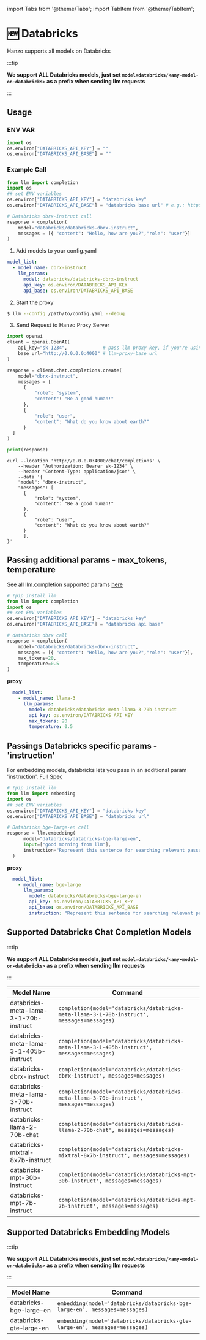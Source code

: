 import Tabs from '@theme/Tabs';
import TabItem from '@theme/TabItem';

# 🆕 Databricks

Hanzo supports all models on Databricks

:::tip

**We support ALL Databricks models, just set `model=databricks/<any-model-on-databricks>` as a prefix when sending llm requests**

:::

## Usage

<Tabs>
<TabItem value="sdk" label="SDK">

### ENV VAR
```python
import os 
os.environ["DATABRICKS_API_KEY"] = ""
os.environ["DATABRICKS_API_BASE"] = ""
```

### Example Call

```python
from llm import completion
import os
## set ENV variables
os.environ["DATABRICKS_API_KEY"] = "databricks key"
os.environ["DATABRICKS_API_BASE"] = "databricks base url" # e.g.: https://adb-3064715882934586.6.azuredatabricks.net/serving-endpoints

# Databricks dbrx-instruct call
response = completion(
    model="databricks/databricks-dbrx-instruct", 
    messages = [{ "content": "Hello, how are you?","role": "user"}]
)
```

</TabItem>
<TabItem value="proxy" label="PROXY">

1. Add models to your config.yaml

  ```yaml
  model_list:
    - model_name: dbrx-instruct
      llm_params:
        model: databricks/databricks-dbrx-instruct
        api_key: os.environ/DATABRICKS_API_KEY
        api_base: os.environ/DATABRICKS_API_BASE
  ```



2. Start the proxy 

  ```bash
  $ llm --config /path/to/config.yaml --debug
  ```

3. Send Request to Hanzo Proxy Server

  <Tabs>

  <TabItem value="openai" label="OpenAI Python v1.0.0+">

  ```python
  import openai
  client = openai.OpenAI(
      api_key="sk-1234",             # pass llm proxy key, if you're using virtual keys
      base_url="http://0.0.0.0:4000" # llm-proxy-base url
  )

  response = client.chat.completions.create(
      model="dbrx-instruct",
      messages = [
        {
            "role": "system",
            "content": "Be a good human!"
        },
        {
            "role": "user",
            "content": "What do you know about earth?"
        }
    ]
  )

  print(response)
  ```

  </TabItem>

  <TabItem value="curl" label="curl">

  ```shell
  curl --location 'http://0.0.0.0:4000/chat/completions' \
      --header 'Authorization: Bearer sk-1234' \
      --header 'Content-Type: application/json' \
      --data '{
      "model": "dbrx-instruct",
      "messages": [
        {
            "role": "system",
            "content": "Be a good human!"
        },
        {
            "role": "user",
            "content": "What do you know about earth?"
        }
        ],
  }'
  ```
  </TabItem>

  </Tabs>


</TabItem>

</Tabs>

## Passing additional params - max_tokens, temperature 
See all llm.completion supported params [here](../completion/input.md#translated-openai-params)

```python
# !pip install llm
from llm import completion
import os
## set ENV variables
os.environ["DATABRICKS_API_KEY"] = "databricks key"
os.environ["DATABRICKS_API_BASE"] = "databricks api base"

# databricks dbrx call
response = completion(
    model="databricks/databricks-dbrx-instruct", 
    messages = [{ "content": "Hello, how are you?","role": "user"}],
    max_tokens=20,
    temperature=0.5
)
```

**proxy**

```yaml
  model_list:
    - model_name: llama-3
      llm_params:
        model: databricks/databricks-meta-llama-3-70b-instruct
        api_key: os.environ/DATABRICKS_API_KEY
        max_tokens: 20
        temperature: 0.5
```

## Passings Databricks specific params - 'instruction'

For embedding models, databricks lets you pass in an additional param 'instruction'. [Full Spec](https://github.com/BerriAI/llm/blob/43353c28b341df0d9992b45c6ce464222ebd7984/llm/llms/databricks.py#L164)


```python
# !pip install llm
from llm import embedding
import os
## set ENV variables
os.environ["DATABRICKS_API_KEY"] = "databricks key"
os.environ["DATABRICKS_API_BASE"] = "databricks url"

# Databricks bge-large-en call
response = llm.embedding(
      model="databricks/databricks-bge-large-en",
      input=["good morning from llm"],
      instruction="Represent this sentence for searching relevant passages:",
  )
```

**proxy**

```yaml
  model_list:
    - model_name: bge-large
      llm_params:
        model: databricks/databricks-bge-large-en
        api_key: os.environ/DATABRICKS_API_KEY
        api_base: os.environ/DATABRICKS_API_BASE
        instruction: "Represent this sentence for searching relevant passages:"
```


## Supported Databricks Chat Completion Models 

:::tip

**We support ALL Databricks models, just set `model=databricks/<any-model-on-databricks>` as a prefix when sending llm requests**

:::


| Model Name                 | Command                                                          |
|----------------------------|------------------------------------------------------------------|
| databricks-meta-llama-3-1-70b-instruct    | `completion(model='databricks/databricks-meta-llama-3-1-70b-instruct', messages=messages)`   | 
| databricks-meta-llama-3-1-405b-instruct    | `completion(model='databricks/databricks-meta-llama-3-1-405b-instruct', messages=messages)`   | 
| databricks-dbrx-instruct    | `completion(model='databricks/databricks-dbrx-instruct', messages=messages)`   | 
| databricks-meta-llama-3-70b-instruct    | `completion(model='databricks/databricks-meta-llama-3-70b-instruct', messages=messages)`   | 
| databricks-llama-2-70b-chat    | `completion(model='databricks/databricks-llama-2-70b-chat', messages=messages)`   | 
| databricks-mixtral-8x7b-instruct    | `completion(model='databricks/databricks-mixtral-8x7b-instruct', messages=messages)`   | 
| databricks-mpt-30b-instruct    | `completion(model='databricks/databricks-mpt-30b-instruct', messages=messages)`   | 
| databricks-mpt-7b-instruct    | `completion(model='databricks/databricks-mpt-7b-instruct', messages=messages)`   | 

## Supported Databricks Embedding Models 

:::tip

**We support ALL Databricks models, just set `model=databricks/<any-model-on-databricks>` as a prefix when sending llm requests**

:::


| Model Name                 | Command                                                          |
|----------------------------|------------------------------------------------------------------|
| databricks-bge-large-en    | `embedding(model='databricks/databricks-bge-large-en', messages=messages)`   |
| databricks-gte-large-en    | `embedding(model='databricks/databricks-gte-large-en', messages=messages)`   |
